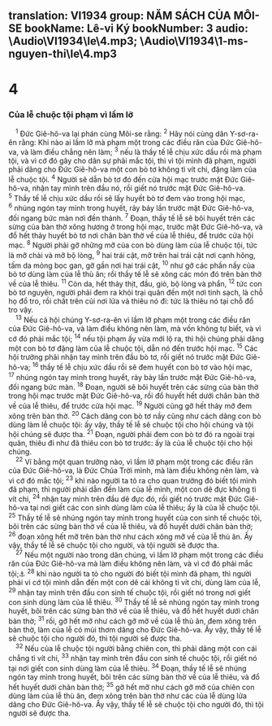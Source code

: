 translation: VI1934
group: NĂM SÁCH CỦA MÔI-SE
bookName: Lê-vi Ký 
bookNumber: 3
audio: \Audio\VI1934\le\4.mp3; \Audio\VI1934\1-ms-nguyen-thi\le\4.mp3
-------

<div class="title"><h1>4</h1><h3>Của lễ chuộc tội phạm vì lầm lỡ</h3></div>
<span class="verse le_4_1"> <sup>1</sup> Đức Giê-hô-va lại phán cùng Môi-se rằng: </span>
<span class="verse le_4_2"><sup>2</sup> Hãy nói cùng dân Y-sơ-ra-ên rằng: Khi nào ai lầm lỡ mà phạm một trong các điều răn của Đức Giê-hô-va, và làm điều chẳng nên làm; </span>
<span class="verse le_4_3"><sup>3</sup> nếu là thầy tế lễ chịu xức dầu rồi mà phạm tội, và vì cớ đó gây cho dân sự phải mắc tội, thì vì tội mình đã phạm, người phải dâng cho Đức Giê-hô-va một con bò tơ không tì vít chi, đặng làm của lễ chuộc tội. </span>
<span class="verse le_4_4"><sup>4</sup> Người sẽ dẫn bò tơ đó đến cửa hội mạc trước mặt Đức Giê-hô-va, nhận tay mình trên đầu nó, rồi giết nó trước mặt Đức Giê-hô-va. </span>
<span class="verse le_4_5"><sup>5</sup> Thầy tế lễ chịu xức dầu rồi sẽ lấy huyết bò tơ đem vào trong hội mạc, </span>
<span class="verse le_4_6"><sup>6</sup> nhúng ngón tay mình trong huyết, rảy bảy lần trước mặt Đức Giê-hô-va, đối ngang bức màn nơi đền thánh. </span>
<span class="verse le_4_7"><sup>7</sup> Đoạn, thầy tế lễ sẽ bôi huyết trên các sừng của bàn thờ xông hương ở trong hội mạc, trước mặt Đức Giê-hô-va, và đổ hết thảy huyết bò tơ nơi chân bàn thờ về của lễ thiêu, để trước cửa hội mạc. </span>
<span class="verse le_4_8"><sup>8</sup> Người phải gỡ những mỡ của con bò dùng làm của lễ chuộc tội, tức là mỡ chài và mỡ bộ lòng, </span>
<span class="verse le_4_9"><sup>9</sup> hai trái cật, mỡ trên hai trái cật nơi cạnh hông, tấm da mỏng bọc gan, gỡ gần nơi hai trái cật, </span>
<span class="verse le_4_10"><sup>10</sup> như gỡ các phần nầy của bò tơ dùng làm của lễ thù ân; rồi thầy tế lễ sẽ xông các món đó trên bàn thờ về của lễ thiêu. </span>
<span class="verse le_4_11"><sup>11</sup> Còn da, hết thảy thịt, đầu, giò, bộ lòng và phẩn, </span>
<span class="verse le_4_12"><sup>12</sup> tức con bò tơ nguyên, người phải đem ra khỏi trại quân đến một nơi tinh sạch, là chỗ họ đổ tro, rồi chất trên củi nơi lửa và thiêu nó đi: tức là thiêu nó tại chỗ đổ tro vậy. <br/></span>
<span class="verse le_4_13"> <sup>13</sup> Nếu cả hội chúng Y-sơ-ra-ên vì lầm lỡ phạm một trong các điều răn của Đức Giê-hô-va, và làm điều không nên làm, mà vốn không tự biết, và vì cớ đó phải mắc tội; </span>
<span class="verse le_4_14"><sup>14</sup> nếu tội phạm ấy vừa mới lộ ra, thì hội chúng phải dâng một con bò tơ đặng làm của lễ chuộc tội, dẫn nó đến trước hội mạc. </span>
<span class="verse le_4_15"><sup>15</sup> Các hội trưởng phải nhận tay mình trên đầu bò tơ, rồi giết nó trước mặt Đức Giê-hô-va; </span>
<span class="verse le_4_16"><sup>16</sup> thầy tế lễ chịu xức dầu rồi sẽ đem huyết con bò tơ vào hội mạc, </span>
<span class="verse le_4_17"><sup>17</sup> nhúng ngón tay mình trong huyết, rảy bảy lần trước mặt Đức Giê-hô-va, đối ngang bức màn. </span>
<span class="verse le_4_18"><sup>18</sup> Đoạn, người sẽ bôi huyết trên các sừng của bàn thờ trong hội mạc trước mặt Đức Giê-hô-va, rồi đổ huyết hết dưới chân bàn thờ về của lễ thiêu, để trước cửa hội mạc. </span>
<span class="verse le_4_19"><sup>19</sup> Người cũng gỡ hết thảy mỡ đem xông trên bàn thờ. </span>
<span class="verse le_4_20"><sup>20</sup> Cách dâng con bò tơ nầy cũng như cách dâng con bò dùng làm lễ chuộc tội: ấy vậy, thầy tế lễ sẽ chuộc tội cho hội chúng và tội hội chúng sẽ được tha. </span>
<span class="verse le_4_21"><sup>21</sup> Đoạn, người phải đem con bò tơ đó ra ngoài trại quân, thiêu đi như đã thiêu con bò tơ trước: ấy là của lễ chuộc tội cho hội chúng. <br/></span>
<span class="verse le_4_22"> <sup>22</sup> Ví bằng một quan trưởng nào, vì lầm lỡ phạm một trong các điều răn của Đức Giê-hô-va, là Đức Chúa Trời mình, mà làm điều không nên làm, và vì cớ đó mắc tội; </span>
<span class="verse le_4_23"><sup>23</sup> khi nào người ta tỏ ra cho quan trưởng đó biết tội mình đã phạm, thì người phải dẫn đến làm của lễ mình, một con dê đực không tì vít chi, </span>
<span class="verse le_4_24"><sup>24</sup> nhận tay mình trên đầu dê đực đó, rồi giết nó trước mặt Đức Giê-hô-va tại nơi giết các con sinh dùng làm của lễ thiêu; ấy là của lễ chuộc tội. </span>
<span class="verse le_4_25"><sup>25</sup> Thầy tế lễ sẽ nhúng ngón tay mình trong huyết của con sinh tế chuộc tội, bôi trên các sừng bàn thờ về của lễ thiêu, và đổ huyết dưới chân bàn thờ; </span>
<span class="verse le_4_26"><sup>26</sup> đoạn xông hết mỡ trên bàn thờ như cách xông mỡ về của lễ thù ân. Ấy vậy, thầy tế lễ sẽ chuộc tội cho người, và tội người sẽ được tha. <br/></span>
<span class="verse le_4_27"> <sup>27</sup> Nếu một người nào trong dân chúng, vì lầm lỡ phạm một trong các điều răn của Đức Giê-hô-va mà làm điều không nên làm, và vì cớ đó phải mắc tội;<a data-toggle="tooltip" data-placement="bottom" title="Dan 15:27-28">⚓</a></span>
<span class="verse le_4_28"><sup>28</sup> khi nào người ta tỏ cho người đó biết tội mình đã phạm, thì người phải vì cớ tội mình dẫn đến một con dê cái không tì vít chi, dùng làm của lễ, </span>
<span class="verse le_4_29"><sup>29</sup> nhận tay mình trên đầu con sinh tế chuộc tội, rồi giết nó trong nơi giết con sinh dùng làm của lễ thiêu. </span>
<span class="verse le_4_30"><sup>30</sup> Thầy tế lễ sẽ nhúng ngón tay mình trong huyết, bôi trên các sừng bàn thờ về của lễ thiêu, và đổ hết huyết dưới chân bàn thờ; </span>
<span class="verse le_4_31"><sup>31</sup> rồi, gỡ hết mỡ như cách gỡ mỡ về của lễ thù ân, đem xông trên bàn thờ, làm của lễ có mùi thơm dâng cho Đức Giê-hô-va. Ấy vậy, thầy tế lễ sẽ chuộc tội cho người đó, thì tội người sẽ được tha. <br/></span>
<span class="verse le_4_32"> <sup>32</sup> Nếu của lễ chuộc tội người bằng chiên con, thì phải dâng một con cái chẳng tì vít chi, </span>
<span class="verse le_4_33"><sup>33</sup> nhận tay mình trên đầu con sinh tế chuộc tội, rồi giết nó tại nơi giết con sinh dùng làm của lễ thiêu. </span>
<span class="verse le_4_34"><sup>34</sup> Đoạn, thầy tế lễ sẽ nhúng ngón tay mình trong huyết, bôi trên các sừng bàn thờ về của lễ thiêu, và đổ hết huyết dưới chân bàn thờ; </span>
<span class="verse le_4_35"><sup>35</sup> gỡ hết mỡ như cách gỡ mỡ của chiên con dùng làm của lễ thù ân, đem xông trên bàn thờ như các của lễ dùng lửa dâng cho Đức Giê-hô-va. Ấy vậy, thầy tế lễ sẽ chuộc tội cho người đó, thì tội người sẽ được tha. <br/></span>
